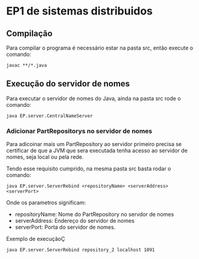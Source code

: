 # EP1 de sistemas distribuidos

## Compilação

Para compilar o programa é necessário estar na pasta src, então execute o
comando:

```shell
javac **/*.java
```

## Execução do servidor de nomes

Para executar o servidor de nomes do Java, ainda na pasta src rode o comando:

```shell
java EP.server.CentralNameServer
```

### Adicionar PartRepositorys no servidor de nomes

Para adicoinar mais um PartRepository ao servidor primeiro precisa se certificar
de que a JVM que sera executada tenha acesso ao servidor de nomes, seja local
ou pela rede.

Tendo esse requisito cumprido, na mesma pasta src basta rodar o comando:

```shell
java EP.server.ServerRebind <repositoryName> <serverAddress> <serverPort>
```

Onde os parametros significam:

- repositoryName: Nome do PartRepository no servdor de nomes
- serverAddress: Endereço do servidor de nomes
- serverPort: Porta do servidor de nomes.

Exemplo de execuçãoÇ

```shell
java EP.server.ServerRebind repository_2 localhost 1091
```
